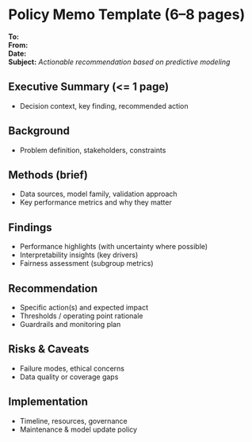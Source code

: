 # Policy Memo Template (6–8 pages)

**To:**  
**From:**  
**Date:**  
**Subject:** *Actionable recommendation based on predictive modeling*

## Executive Summary (<= 1 page)
- Decision context, key finding, recommended action

## Background
- Problem definition, stakeholders, constraints

## Methods (brief)
- Data sources, model family, validation approach
- Key performance metrics and why they matter

## Findings
- Performance highlights (with uncertainty where possible)
- Interpretability insights (key drivers)
- Fairness assessment (subgroup metrics)

## Recommendation
- Specific action(s) and expected impact
- Thresholds / operating point rationale
- Guardrails and monitoring plan

## Risks & Caveats
- Failure modes, ethical concerns
- Data quality or coverage gaps

## Implementation
- Timeline, resources, governance
- Maintenance & model update policy